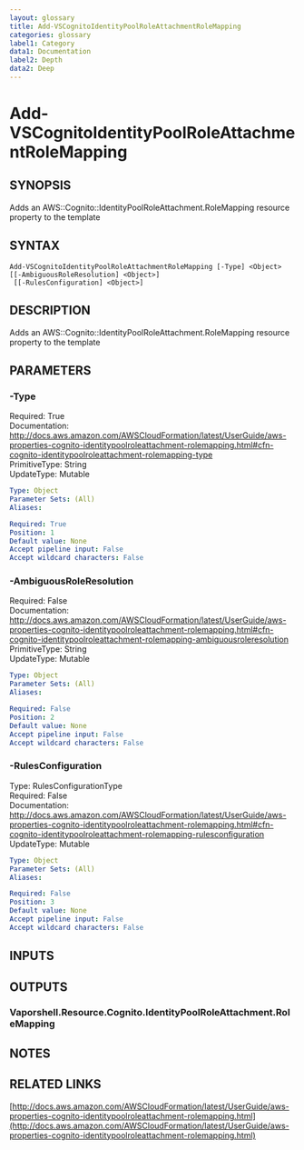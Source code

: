 ```yaml
---
layout: glossary
title: Add-VSCognitoIdentityPoolRoleAttachmentRoleMapping
categories: glossary
label1: Category
data1: Documentation
label2: Depth
data2: Deep
---
```


# Add-VSCognitoIdentityPoolRoleAttachmentRoleMapping

## SYNOPSIS
Adds an AWS::Cognito::IdentityPoolRoleAttachment.RoleMapping resource property to the template

## SYNTAX

```
Add-VSCognitoIdentityPoolRoleAttachmentRoleMapping [-Type] <Object> [[-AmbiguousRoleResolution] <Object>]
 [[-RulesConfiguration] <Object>]
```

## DESCRIPTION
Adds an AWS::Cognito::IdentityPoolRoleAttachment.RoleMapping resource property to the template

## PARAMETERS

### -Type
Required: True    
Documentation: http://docs.aws.amazon.com/AWSCloudFormation/latest/UserGuide/aws-properties-cognito-identitypoolroleattachment-rolemapping.html#cfn-cognito-identitypoolroleattachment-rolemapping-type    
PrimitiveType: String    
UpdateType: Mutable

```yaml
Type: Object
Parameter Sets: (All)
Aliases: 

Required: True
Position: 1
Default value: None
Accept pipeline input: False
Accept wildcard characters: False
```

### -AmbiguousRoleResolution
Required: False    
Documentation: http://docs.aws.amazon.com/AWSCloudFormation/latest/UserGuide/aws-properties-cognito-identitypoolroleattachment-rolemapping.html#cfn-cognito-identitypoolroleattachment-rolemapping-ambiguousroleresolution    
PrimitiveType: String    
UpdateType: Mutable

```yaml
Type: Object
Parameter Sets: (All)
Aliases: 

Required: False
Position: 2
Default value: None
Accept pipeline input: False
Accept wildcard characters: False
```

### -RulesConfiguration
Type: RulesConfigurationType    
Required: False    
Documentation: http://docs.aws.amazon.com/AWSCloudFormation/latest/UserGuide/aws-properties-cognito-identitypoolroleattachment-rolemapping.html#cfn-cognito-identitypoolroleattachment-rolemapping-rulesconfiguration    
UpdateType: Mutable

```yaml
Type: Object
Parameter Sets: (All)
Aliases: 

Required: False
Position: 3
Default value: None
Accept pipeline input: False
Accept wildcard characters: False
```

## INPUTS

## OUTPUTS

### Vaporshell.Resource.Cognito.IdentityPoolRoleAttachment.RoleMapping

## NOTES

## RELATED LINKS

[http://docs.aws.amazon.com/AWSCloudFormation/latest/UserGuide/aws-properties-cognito-identitypoolroleattachment-rolemapping.html](http://docs.aws.amazon.com/AWSCloudFormation/latest/UserGuide/aws-properties-cognito-identitypoolroleattachment-rolemapping.html)


